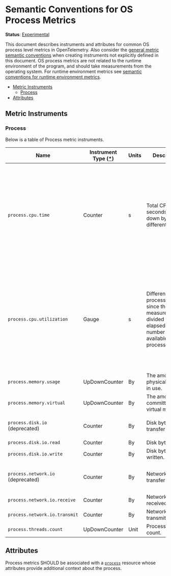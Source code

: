 <!--- Hugo front matter used to generate the website version of this page:
linkTitle: Process
--->

# Semantic Conventions for OS Process Metrics

**Status**: [Experimental](../../document-status.md)

This document describes instruments and attributes for common OS process level
metrics in OpenTelemetry. Also consider the [general metric semantic
conventions](README.md#general-metric-semantic-conventions) when creating
instruments not explicitly defined in this document. OS process metrics are
not related to the runtime environment of the program, and should take
measurements from the operating system. For runtime environment metrics see
[semantic conventions for runtime environment
metrics](runtime-environment-metrics.md).

<!-- Re-generate TOC with `markdown-toc --no-first-h1 -i` -->

<!-- toc -->

- [Metric Instruments](#metric-instruments)
  * [Process](#process)
- [Attributes](#attributes)

<!-- tocstop -->

## Metric Instruments

### Process

Below is a table of Process metric instruments.

| Name                              | Instrument Type ([*](README.md#instrument-types)) | Units | Description                                                                                                                         | Labels                                                                                                                                                                                          |
| --------------------------------- | ------------------------------------------------- | ----- | ----------------------------------------------------------------------------------------------------------------------------------- | ----------------------------------------------------------------------------------------------------------------------------------------------------------------------------------------------- |
| `process.cpu.time`                | Counter                                           | s     | Total CPU seconds broken down by different states.                                                                                  | `state`, if specified, SHOULD be one of: `system`, `user`, `wait`. A process SHOULD be characterized _either_ by data points with no `state` labels, _or only_ data points with `state` labels. |
| `process.cpu.utilization`         | Gauge                                             | s     | Difference in process.cpu.time since the last measurement, divided by the elapsed time and number of CPUs available to the process. | `state`, if specified, SHOULD be one of: `system`, `user`, `wait`. A process SHOULD be characterized _either_ by data points with no `state` labels, _or only_ data points with `state` labels. |
| `process.memory.usage`            | UpDownCounter                                     | By    | The amount of physical memory in use.                                                                                               |                                                                                                                                                                                                 |
| `process.memory.virtual`          | UpDownCounter                                     | By    | The amount of committed virtual memory.                                                                                             |                                                                                                                                                                                                 |
| `process.disk.io` (deprecated)    | Counter                                           | By    | Disk bytes transferred.                                                                                                             | `direction` SHOULD be one of: `read`, `write`                                                                                                                                                   |
| `process.disk.io.read`            | Counter                                           | By    | Disk bytes read.                                                                                                                    |                                                                                                                                                                                                 |
| `process.disk.io.write`           | Counter                                           | By    | Disk bytes written.                                                                                                                 |                                                                                                                                                                                                 |
| `process.network.io` (deprecated) | Counter                                           | By    | Network bytes transferred.                                                                                                          | `direction` SHOULD be one of: `receive`, `transmit`                                                                                                                                             |
| `process.network.io.receive`      | Counter                                           | By    | Network bytes received.                                                                                                             |                                                                                                                                                                                                 |
| `process.network.io.transmit`     | Counter                                           | By    | Network bytes transmitted.                                                                                                          |                                                                                                                                                                                                 |
| `process.threads.count`           | UpDownCounter                                     | Unit  | Process threads count.                                                                                                              |                                                                                                                                                                                                 |

## Attributes

Process metrics SHOULD be associated with a [`process`](../../resource/semantic_conventions/process.md#process) resource whose attributes provide additional context about the process.
